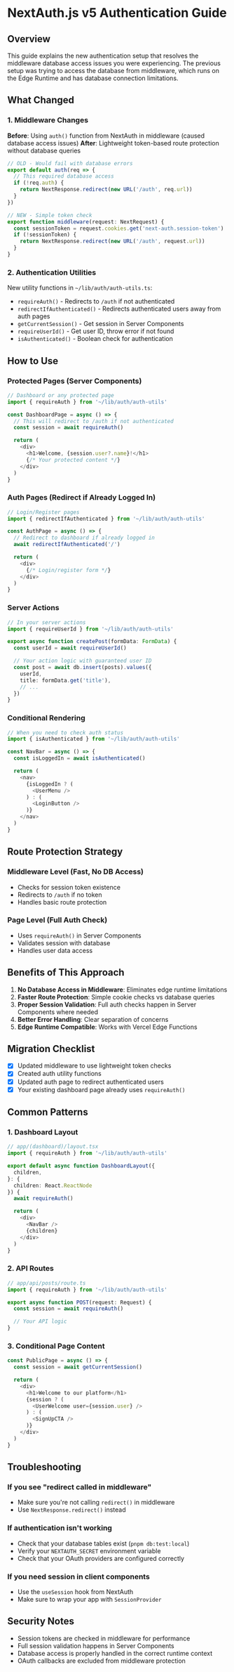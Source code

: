 # NextAuth.js v5 Authentication Guide

## Overview

This guide explains the new authentication setup that resolves the middleware database access issues you were experiencing. The previous setup was trying to access the database from middleware, which runs on the Edge Runtime and has database connection limitations.

## What Changed

### 1. Middleware Changes

**Before**: Using `auth()` function from NextAuth in middleware (caused database access issues)
**After**: Lightweight token-based route protection without database queries

```typescript
// OLD - Would fail with database errors
export default auth(req => {
  // This required database access
  if (!req.auth) {
    return NextResponse.redirect(new URL('/auth', req.url))
  }
})

// NEW - Simple token check
export function middleware(request: NextRequest) {
  const sessionToken = request.cookies.get('next-auth.session-token')
  if (!sessionToken) {
    return NextResponse.redirect(new URL('/auth', request.url))
  }
}
```

### 2. Authentication Utilities

New utility functions in `~/lib/auth/auth-utils.ts`:

- `requireAuth()` - Redirects to `/auth` if not authenticated
- `redirectIfAuthenticated()` - Redirects authenticated users away from auth pages
- `getCurrentSession()` - Get session in Server Components
- `requireUserId()` - Get user ID, throw error if not found
- `isAuthenticated()` - Boolean check for authentication

## How to Use

### Protected Pages (Server Components)

```typescript
// Dashboard or any protected page
import { requireAuth } from '~/lib/auth/auth-utils'

const DashboardPage = async () => {
  // This will redirect to /auth if not authenticated
  const session = await requireAuth()

  return (
    <div>
      <h1>Welcome, {session.user?.name}!</h1>
      {/* Your protected content */}
    </div>
  )
}
```

### Auth Pages (Redirect if Already Logged In)

```typescript
// Login/Register pages
import { redirectIfAuthenticated } from '~/lib/auth/auth-utils'

const AuthPage = async () => {
  // Redirect to dashboard if already logged in
  await redirectIfAuthenticated('/')

  return (
    <div>
      {/* Login/register form */}
    </div>
  )
}
```

### Server Actions

```typescript
// In your server actions
import { requireUserId } from '~/lib/auth/auth-utils'

export async function createPost(formData: FormData) {
  const userId = await requireUserId()

  // Your action logic with guaranteed user ID
  const post = await db.insert(posts).values({
    userId,
    title: formData.get('title'),
    // ...
  })
}
```

### Conditional Rendering

```typescript
// When you need to check auth status
import { isAuthenticated } from '~/lib/auth/auth-utils'

const NavBar = async () => {
  const isLoggedIn = await isAuthenticated()

  return (
    <nav>
      {isLoggedIn ? (
        <UserMenu />
      ) : (
        <LoginButton />
      )}
    </nav>
  )
}
```

## Route Protection Strategy

### Middleware Level (Fast, No DB Access)

- Checks for session token existence
- Redirects to `/auth` if no token
- Handles basic route protection

### Page Level (Full Auth Check)

- Uses `requireAuth()` in Server Components
- Validates session with database
- Handles user data access

## Benefits of This Approach

1. **No Database Access in Middleware**: Eliminates edge runtime limitations
2. **Faster Route Protection**: Simple cookie checks vs database queries
3. **Proper Session Validation**: Full auth checks happen in Server Components where needed
4. **Better Error Handling**: Clear separation of concerns
5. **Edge Runtime Compatible**: Works with Vercel Edge Functions

## Migration Checklist

- [x] Updated middleware to use lightweight token checks
- [x] Created auth utility functions
- [x] Updated auth page to redirect authenticated users
- [x] Your existing dashboard page already uses `requireAuth()`

## Common Patterns

### 1. Dashboard Layout

```typescript
// app/(dashboard)/layout.tsx
import { requireAuth } from '~/lib/auth/auth-utils'

export default async function DashboardLayout({
  children,
}: {
  children: React.ReactNode
}) {
  await requireAuth()

  return (
    <div>
      <NavBar />
      {children}
    </div>
  )
}
```

### 2. API Routes

```typescript
// app/api/posts/route.ts
import { requireAuth } from '~/lib/auth/auth-utils'

export async function POST(request: Request) {
  const session = await requireAuth()

  // Your API logic
}
```

### 3. Conditional Page Content

```typescript
const PublicPage = async () => {
  const session = await getCurrentSession()

  return (
    <div>
      <h1>Welcome to our platform</h1>
      {session ? (
        <UserWelcome user={session.user} />
      ) : (
        <SignUpCTA />
      )}
    </div>
  )
}
```

## Troubleshooting

### If you see "redirect called in middleware"

- Make sure you're not calling `redirect()` in middleware
- Use `NextResponse.redirect()` instead

### If authentication isn't working

- Check that your database tables exist (`pnpm db:test:local`)
- Verify your `NEXTAUTH_SECRET` environment variable
- Check that your OAuth providers are configured correctly

### If you need session in client components

- Use the `useSession` hook from NextAuth
- Make sure to wrap your app with `SessionProvider`

## Security Notes

- Session tokens are checked in middleware for performance
- Full session validation happens in Server Components
- Database access is properly handled in the correct runtime context
- OAuth callbacks are excluded from middleware protection
